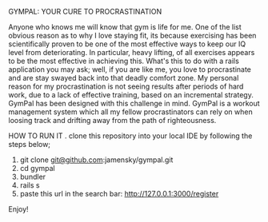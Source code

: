 GYMPAL: YOUR CURE TO PROCRASTINATION

Anyone who knows me will know that gym is life for me. One of the list obvious reason as to why I love staying fit, its because exercising has been scientifically proven to be one of the most effective ways to keep our IQ level from deteriorating. In particular, heavy lifting, of all exercises appears to be the most effective in achieving this. What's this to do with a rails application you may ask; well, if you are like me, you love to procrastinate and are stay swayed back into that deadly comfort zone. My personal reason for my procrastination is not seeing results after periods of hard work, due to a lack of effective training, based on an incremental strategy. GymPal has been designed with this challenge in mind. GymPal is a workout management system which all my fellow procrastinators can rely on when loosing track and drifting away from the path of righteousness.

HOW TO RUN IT 
. clone this repository into your local IDE by following the steps below;

1. git clone git@github.com:jamensky/gympal.git
2. cd gympal
3. bundler
4. rails s
5. paste this url in the search bar: http://127.0.0.1:3000/register

Enjoy!
